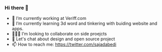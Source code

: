 ### Hi there 👋


- 🔭 I’m currently working at Veriff.com
- 🌱 I’m currently learning 3d word and tinkering with buiding website and apps.
- 🙅🏻‍♂️ I’m looking to collaborate on side proejcts
- 💬 Let's chat about design and open source project
- 📫 How to reach me: https://twitter.com/sajadabedi
